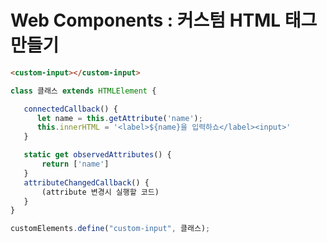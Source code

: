 # Web Components : 커스텀 HTML 태그 만들기

```html
<custom-input></custom-input>
```

```javascript
class 클래스 extends HTMLElement {

   connectedCallback() {
      let name = this.getAttribute('name');
      this.innerHTML = '<label>${name}을 입력하쇼</label><input>'
   }

   static get observedAttributes() {
       return ['name']
   }
   attributeChangedCallback() {
       (attribute 변경시 실행할 코드)
   }
}

customElements.define("custom-input", 클래스);
```

